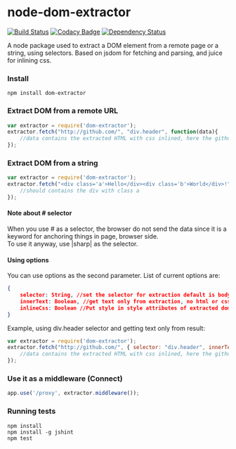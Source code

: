 node-dom-extractor
==================
[![Build Status](https://travis-ci.org/dial-once/node-dom-extractor.svg?branch=master)](https://travis-ci.org/dial-once/node-dom-extractor)
[![Codacy Badge](https://img.shields.io/codacy/3e4f92342e704e48a14f24b235c94935.svg)](https://www.codacy.com/public/dialonce/node-dom-extractor)
[![Dependency Status](https://david-dm.org/dial-once/node-dom-extractor.svg)](https://david-dm.org/dial-once/node-dom-extractor)


A node package used to extract a DOM element from a remote page or a string, using selectors. Based on jsdom for fetching and parsing, and juice for inlining css.

### Install

    npm install dom-extractor

### Extract DOM from a remote URL
```js
var extractor = require('dom-extractor');
extractor.fetch("http://github.com/", "div.header", function(data){
	//data contains the extracted HTML with css inlined, here the github header
});
```

### Extract DOM from a string
```js
var extractor = require('dom-extractor');
extractor.fetch("<div class='a'>Hello</div><div class='b'>World</div>!", ".a", function(data){
	//should contains the div with class a
});
```

#### Note about # selector
When you use # as a selector, the browser do not send the data since it is a keyword for anchoring things in page, browser side.  
To use it anyway, use |sharp| as the selector.

#### Using options
You can use options as the second parameter. List of current options are:

```json
{
	selector: String, //set the selector for extraction default is body
	innerText: Boolean, //get text only from extraction, no html or css default is false
	inlineCss: Boolean //Put style in style attributes of extracted dom default is true
}
```

Example, using div.header selector and getting text only from result:
```js
var extractor = require('dom-extractor');
extractor.fetch("http://github.com/", { selector: "div.header", innerText: true }, function(data){
	//data contains the extracted HTML with css inlined, here the github header
});
```

### Use it as a middleware (Connect)
```js
app.use('/proxy', extractor.middleware());
```

### Running tests
```
npm install
npm install -g jshint
npm test
```
